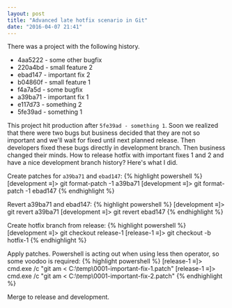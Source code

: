 ```yaml
---
layout: post
title: "Advanced late hotfix scenario in Git"
date: "2016-04-07 21:41"
---
```


There was a project with the following history.

* 4aa5222 - some other bugfix
* 220a4bd - small feature 2
* ebad147 - important fix 2
* b04860f - small feature 1
* f4a7a5d - some bugfix
* a39ba71 - important fix 1
* e117d73 - something 2
* 5fe39ad - something 1

This project hit production after `5fe39ad - something 1`. Soon we realized that there were two bugs but business decided that they are not so important and we'll wait for fixed until next planned release. Then developers fixed these bugs directly in development branch. Then business changed their minds. How to release hotfix with important fixes 1 and 2 and have a nice development branch history? Here's what I did.

Create patches for `a39ba71` and `ebad147`:
{% highlight powershell %}
[development ≡]> git format-patch -1 a39ba71
[development ≡]> git format-patch -1 ebad147
{% endhighlight %}

Revert a39ba71 and ebad147:
{% highlight powershell %}
[development ≡]> git revert a39ba71
[development ≡]> git revert ebad147
{% endhighlight %}

Create hotfix branch from release:
{% highlight powershell %}
[development ≡]> git checkout release-1
[release-1 ≡]> git checkout -b hotfix-1
{% endhighlight %}

Apply patches. Powershell is acting out when using less then operator, so some voodoo is required:
{% highlight powershell %}
[release-1 ≡]> cmd.exe /c "git am < C:\temp\0001-important-fix-1.patch"
[release-1 ≡]> cmd.exe /c "git am < C:\temp\0001-important-fix-2.patch"
{% endhighlight %}

Merge to release and development.
